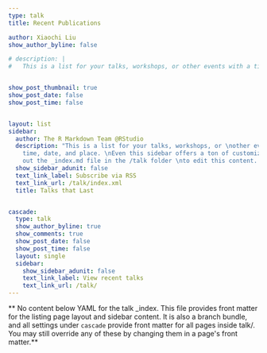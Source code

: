 ```yaml
---
type: talk
title: Recent Publications

author: Xiaochi Liu
show_author_byline: false

# description: |
#   This is a list for your talks, workshops, or other events with a time, date, and place.


show_post_thumbnail: true
show_post_date: false
show_post_time: false


layout: list
sidebar:
  author: The R Markdown Team @RStudio
  description: "This is a list for your talks, workshops, or \nother events with a
    time, date, and place. \nEven this sidebar offers a ton of customizations.\n\nCheck
    out the _index.md file in the /talk folder \nto edit this content. \n"
  show_sidebar_adunit: false
  text_link_label: Subscribe via RSS
  text_link_url: /talk/index.xml
  title: Talks that Last


cascade:
  type: talk
  show_author_byline: true
  show_comments: true
  show_post_date: false
  show_post_time: false
  layout: single
  sidebar:
    show_sidebar_adunit: false
    text_link_label: View recent talks
    text_link_url: /talk/
---
```


** No content below YAML for the talk _index. This file provides front matter for the listing page layout and sidebar content. It is also a branch bundle, and all settings under `cascade` provide front matter for all pages inside talk/. You may still override any of these by changing them in a page's front matter.**
